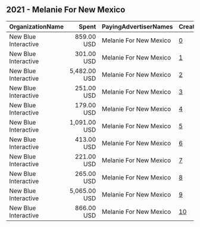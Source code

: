 ## 2021 - Melanie For New Mexico 
|OrganizationName|Spent|PayingAdvertiserNames|CreativeUrls|Impressions|Genders|AgeBrackets|CountryCodes|BillingAddresses|CandidateBallotInformation|
|:---|---:|:---|:---|---:|:---|:---|:---|:---|:---|
|New Blue Interactive|859.00 USD|Melanie For New Mexico|[0](https://www.snap.com/political-ads/asset/652d0c5f7234f14b9d0a37aca08c589109cc9d052cfe8985f5a0204ad6553a06?mediaType=png)|49,115||18-40|united states|"1146 Connecticut Ave,Washington,20036,US"|Melanie Stansbury|
|New Blue Interactive|301.00 USD|Melanie For New Mexico|[1](https://www.snap.com/political-ads/asset/669c273dd9358fa6da8464cf65d6abc74c922d298a0fcd91d102b2807d5c54a9?mediaType=mp4)|64,525||18-40|united states|"1146 Connecticut Ave,Washington,20036,US"|Melanie Stansbury|
|New Blue Interactive|5,482.00 USD|Melanie For New Mexico|[2](https://www.snap.com/political-ads/asset/ae91b6d64b47133f76a4428004af5b6e3bb2f767ab696e843fc62a019cbdb764?mediaType=png)|694,389||18-40|united states|"1146 Connecticut Ave,Washington,20036,US"|Melanie Stansbury|
|New Blue Interactive|251.00 USD|Melanie For New Mexico|[3](https://www.snap.com/political-ads/asset/652d0c5f7234f14b9d0a37aca08c589109cc9d052cfe8985f5a0204ad6553a06?mediaType=png)|41,268||18-40|united states|"1146 Connecticut Ave,Washington,20036,US"|Melanie Stansbury|
|New Blue Interactive|179.00 USD|Melanie For New Mexico|[4](https://www.snap.com/political-ads/asset/1d5fbce22c512fdc41cac1d384c6004851cb0995159f452cadf3095773a812f3?mediaType=mp4)|39,460||18-40|united states|"1146 Connecticut Ave,Washington,20036,US"|Melanie Stansbury|
|New Blue Interactive|1,091.00 USD|Melanie For New Mexico|[5](https://www.snap.com/political-ads/asset/5acda50702f8ad6e0dc34f3cb1432a0ec1e42a2f3517d548247c1f82429159a1?mediaType=mp4)|74,047||18-40|united states|"1146 Connecticut Ave,Washington,20036,US"|Melanie Stansbury|
|New Blue Interactive|413.00 USD|Melanie For New Mexico|[6](https://www.snap.com/political-ads/asset/669c273dd9358fa6da8464cf65d6abc74c922d298a0fcd91d102b2807d5c54a9?mediaType=mp4)|22,376||18-40|united states|"1146 Connecticut Ave,Washington,20036,US"|Melanie Stansbury|
|New Blue Interactive|221.00 USD|Melanie For New Mexico|[7](https://www.snap.com/political-ads/asset/1d5fbce22c512fdc41cac1d384c6004851cb0995159f452cadf3095773a812f3?mediaType=mp4)|11,743||18-40|united states|"1146 Connecticut Ave,Washington,20036,US"|Melanie Stansbury|
|New Blue Interactive|265.00 USD|Melanie For New Mexico|[8](https://www.snap.com/political-ads/asset/cb964356e6e0016042835a853c16970c9b5ef4b75aa6b2bf472d3c811ce280e0?mediaType=mp4)|15,320||18-40|united states|"1146 Connecticut Ave,Washington,20036,US"|Melanie Stansbury|
|New Blue Interactive|5,065.00 USD|Melanie For New Mexico|[9](https://www.snap.com/political-ads/asset/5acda50702f8ad6e0dc34f3cb1432a0ec1e42a2f3517d548247c1f82429159a1?mediaType=mp4)|671,402||18-40|united states|"1146 Connecticut Ave,Washington,20036,US"|Melanie Stansbury|
|New Blue Interactive|866.00 USD|Melanie For New Mexico|[10](https://www.snap.com/political-ads/asset/ae91b6d64b47133f76a4428004af5b6e3bb2f767ab696e843fc62a019cbdb764?mediaType=png)|59,121||18-40|united states|"1146 Connecticut Ave,Washington,20036,US"|Melanie Stansbury|
